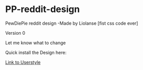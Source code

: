 # PP-reddit-design
PewDiePie reddit design
-Made by Liolanse
[fist css code ever]

Version 0

Let me know what to change

Quick install the Design here:
<body>
<a href="https://userstyles.org/styles/186152/pewdiepie-reddit-design">Link to Userstyle</a>
</body>
